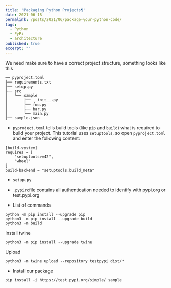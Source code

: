 ```yaml
---
title: 'Packaging Python Projects¶'
date: 2021-06-18
permalink: /posts/2021/06/package-your-python-code/
tags:
  - Python
  - PyPi
  - architecture
published: true
excerpt: ""
---
```


We need make sure to have a correct project structure, something looks like this

```
── pyproject.toml
├── requirements.txt
├── setup.py
├── src
│   └── sample
│       ├── __init__.py
│       ├── foo.py
│       ├── bar.py
│       └── main.py
├── sample.json
```

* `pyproject.toml` tells build tools (like `pip` and `build`) what is required to build your project. This tutorial uses `setuptools`, so open `pyproject.toml` and enter the following content:
````
[build-system]
requires = [
    "setuptools>=42",
    "wheel"
]
build-backend = "setuptools.build_meta"
````

* `setup.py`

* `.pypirc`file contains all authentication needed to identify with pypi.org or test.pypi.org

* List of commands 

```
python -m pip install --upgrade pip
python3 -m pip install --upgrade build
python3 -m build
```

Install twine
```
python3 -m pip install --upgrade twine
```
Upload 
````
python3 -m twine upload --repository testpypi dist/*
````

* Install our package
````
pip install -i https://test.pypi.org/simple/ sample
````
